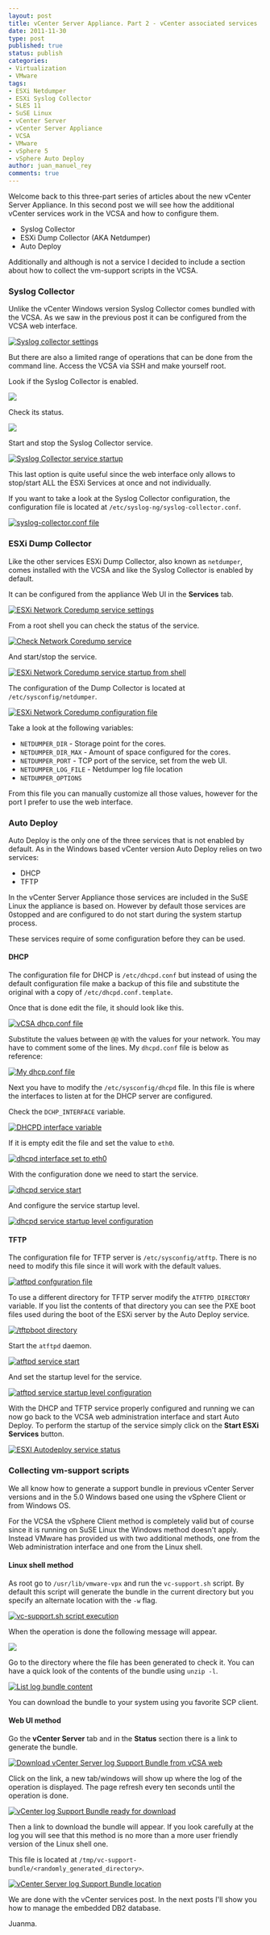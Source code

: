 ```yaml
---
layout: post
title: vCenter Server Appliance. Part 2 - vCenter associated services
date: 2011-11-30
type: post
published: true
status: publish
categories:
- Virtualization
- VMware
tags:
- ESXi Netdumper
- ESXi Syslog Collector
- SLES 11
- SuSE Linux
- vCenter Server
- vCenter Server Appliance
- VCSA
- VMware
- vSphere 5
- vSphere Auto Deploy
author: juan_manuel_rey
comments: true
---
```


Welcome back to this three-part series of articles about the new vCenter Server Appliance. In this second post we will see how the additional vCenter services work in the VCSA and how to configure them.

-   Syslog Collector
-   ESXi Dump Collector (AKA Netdumper)
-   Auto Deploy

Additionally and although is not a service I decided to include a section about how to collect the vm-support scripts in the VCSA.

### Syslog Collector

Unlike the vCenter Windows version Syslog Collector comes bundled with the VCSA. As we saw in the previous post it can be configured from the VCSA web interface.

[![](/images/image_thumb151_thumb.png "Syslog collector settings")]({{site.url}}/images/image_thumb151.png)

But there are also a limited range of operations that can be done from the command line. Access the VCSA via SSH and make yourself root.

Look if the Syslog Collector is enabled.

[![](/images/image26.png)]({{site.url}}/images/image26.png)

Check its status.

[![](/images/image27.png)]({{site.url}}/images/image27.png)

Start and stop the Syslog Collector service.

[![](/images/vcsa_syslog_collector_startup.png "Syslog Collector service startup")]({{site.url}}/images/vcsa_syslog_collector_startup.png)

This last option is quite useful since the web interface only allows to stop/start ALL the ESXi Services at once and not individually.

If you want to take a look at the Syslog Collector configuration, the configuration file is located at `/etc/syslog-ng/syslog-collector.conf`.

[![](/images/vcsa_syslog_collector_conf.png "syslog-collector.conf file")]({{site.url}}/images/vcsa_syslog_collector_conf.png)

### ESXi Dump Collector

Like the other services ESXi Dump Collector, also known as `netdumper`, comes installed with the VCSA and like the Syslog Collector is enabled by default.

It can be configured from the appliance Web UI in the **Services** tab.

[![](/images/esxi_network_coredump_settings.png "ESXi Network Coredump service settings")]({{site.url}}/images/esxi_network_coredump_settings.png)

From a root shell you can check the status of the service.

[![](/images/check_netdumper_service.png "Check Network Coredump service")]({{site.url}}/images/check_netdumper_service.png)

And start/stop the service.

[![](/images/start_stop_netdumper.png "ESXi Network Coredump service startup from shell")]({{site.url}}/images/start_stop_netdumper.png)

The configuration of the Dump Collector is located at `/etc/sysconfig/netdumper`.

[![](/images/netdumper_config_file.png "ESXi Network Coredump configuration file")]({{site.url}}/images/netdumper_config_file.png)

Take a look at the following variables:

-   `NETDUMPER_DIR` - Storage point for the cores.
-   `NETDUMPER_DIR_MAX` - Amount of space configured for the cores.
-   `NETDUMPER_PORT` - TCP port of the service, set from the web UI.
-   `NETDUMPER_LOG_FILE` - Netdumper log file location
-   `NETDUMPER_OPTIONS`

From this file you can manually customize all those values, however for the port I prefer to use the web interface.

### Auto Deploy

Auto Deploy is the only one of the three services that is not enabled by default. As in the Windows based vCenter version Auto Deploy relies on two services:

-   DHCP
-   TFTP

In the vCenter Server Appliance those services are included in the SuSE Linux the appliance is based on. However by default those services are 0stopped and are configured to do not start during the system startup process.

These services require of some configuration before they can be used.

#### DHCP

The configuration file for DHCP is `/etc/dhcpd.conf` but instead of using the default configuration file make a backup of this file and substitute the original with a copy of `/etc/dhcpd.conf.template`.

Once that is done edit the file, it should look like this.

[![](/images/vcsa_dhcp_config_file.png "vCSA dhcp.conf file")]({{site.rul}}/images/vcsa_dhcp_config_file.png)

Substitute the values between `@@` with the values for your network. You may have to comment some of the lines. My `dhcpd.conf` file is below as
reference:

[![](/images/vjlab_dhcp_config_file.png "My dhcp.conf file")]({{site.url}}/images/vjlab_dhcp_config_file.png)

Next you have to modify the `/etc/sysconfig/dhcpd` file. In this file is where the interfaces to listen at for the DHCP server are configured.

Check the `DCHP_INTERFACE` variable.

[![](/images/dhcpd_interface.png "DHCPD interface variable")]({{site.url}}/images/dhcpd_interface.png)

If it is empty edit the file and set the value to `eth0`.

[![](/images/dhcpd_interface_eth0.png "dhcpd interface set to eth0")]({{site.url}}/images/dhcpd_interface_eth0.png)

With the configuration done we need to start the service.

[![](/images/dhcpd_service_start.png "dhcpd service start")]({{site.url}}/images/dhcpd_service_start.png)

And configure the service startup level.

[![](/images/dhcpd_service_level_configuration.png "dhcpd service startup level configuration")]({{site.url}}/images/dhcpd_service_level_configuration.png)

#### TFTP

The configuration file for TFTP server is `/etc/sysconfig/atftp`. There is no need to modify this file since it will work with the default values.

[![](/images/atftpd_config_file.png "atftpd confguration file")]({{site.url}}/images/atftpd_config_file.png)

To use a different directory for TFTP server modify the `ATFTPD_DIRECTORY` variable. If you list the contents of that directory you can see the PXE boot files used during the boot of the ESXi server by the Auto Deploy service.

[![](/images/tftpboot_directory.png "/tftpboot directory")]({{site.url}}/images/tftpboot_directory.png)

Start the `atftpd` daemon.

[![](/images/atftpd_service_start.png "atftpd service start")]({{site.url}}/images/atftpd_service_start.png)

And set the startup level for the service.

[![](/images/atftpd_service_level_configuration.png "atftpd service startup level configuration")]({{site.url}}/images/atftpd_service_level_configuration.png)

With the DHCP and TFTP service properly configured and running we can now go back to the VCSA web administration interface and start Auto Deploy. To perform the startup of the service simply click on the **Start ESXi Services** button.

[![](/images/esxi_autodeploy_status_vcsa_ui.png "ESXI Autodeploy service status")]({{site.url}}/images/esxi_autodeploy_status_vcsa_ui.png)

### Collecting vm-support scripts

We all know how to generate a support bundle in previous vCenter Server versions and in the 5.0 Windows based one using the vSphere Client or from Windows OS.

For the VCSA the vSphere Client method is completely valid but of course since it is running on SuSE Linux the Windows method doesn't apply. Instead VMware has provided us with two additional methods, one from the Web administration interface and one from the Linux shell.

#### Linux shell method

As root go to `/usr/lib/vmware-vpx` and run the `vc-support.sh` script. By default this script will generate the bundle in the current directory but you specify an alternate location with the `-w` flag.

[![](/images/vc_support_script_logs.png "vc-support.sh script execution")]({{site.url}}/images/vc_support_script_logs.png)

When the operation is done the following message will appear.

[![](/images/vc_support_finish_message.png)]({{site.url}}/images/vc_support_finish_message.png)

Go to the directory where the file has been generated to check it. You can have a quick look of the contents of the bundle using `unzip -l`.

[![](/images/list_log_bundle_content.png "List log bundle content")]({{site.url}}/images/list_log_bundle_content.png)

You can download the bundle to your system using you favorite SCP client.

#### Web UI method

Go the **vCenter Server** tab and in the **Status** section there is a link to generate the bundle.

[![](/images/download_vc_support_bundle_vcsa_ui.png "Download vCenter Server log Support Bundle from vCSA web")]({{site.url}}/images/download_vc_support_bundle_vcsa_ui.png)

Click on the link, a new tab/windows will show up where the log of the operation is displayed. The page refresh every ten seconds until the operation is done.

[![](/images/vc_support_bundle_ready.png "vCenter log Support Bundle ready for download")]({{site.url}}/images/vc_support_bundle_ready.png)

Then a link to download the bundle will appear. If you look carefully at the log you will see that this method is no more than a more user friendly version of the Linux shell one.

This file is located at `/tmp/vc-support-bundle/<randomly_generated_directory>`.

[![](/images/vc_support_bundle_location.png "vCenter Server log Support Bundle location")]({{site.url}}/images/vc_support_bundle_location.png)

We are done with the vCenter services post. In the next posts I'll show you how to manage the embedded DB2 database.

Juanma.
